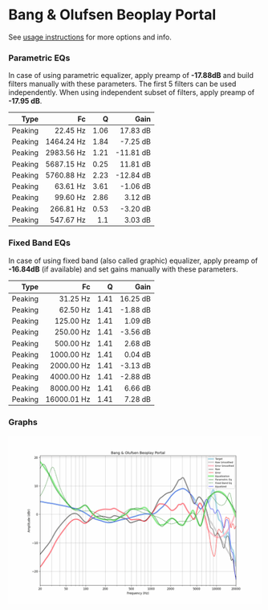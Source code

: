 # Bang & Olufsen Beoplay Portal
See [usage instructions](https://github.com/jaakkopasanen/AutoEq#usage) for more options and info.

### Parametric EQs
In case of using parametric equalizer, apply preamp of **-17.88dB** and build filters manually
with these parameters. The first 5 filters can be used independently.
When using independent subset of filters, apply preamp of **-17.95 dB**.

| Type    | Fc         |    Q | Gain      |
|--------:|-----------:|-----:|----------:|
| Peaking | 22.45 Hz   | 1.06 | 17.83 dB  |
| Peaking | 1464.24 Hz | 1.84 | -7.25 dB  |
| Peaking | 2983.56 Hz | 1.21 | -11.81 dB |
| Peaking | 5687.15 Hz | 0.25 | 11.81 dB  |
| Peaking | 5760.88 Hz | 2.23 | -12.84 dB |
| Peaking | 63.61 Hz   | 3.61 | -1.06 dB  |
| Peaking | 99.60 Hz   | 2.86 | 3.12 dB   |
| Peaking | 266.81 Hz  | 0.53 | -3.20 dB  |
| Peaking | 547.67 Hz  | 1.1  | 3.03 dB   |

### Fixed Band EQs
In case of using fixed band (also called graphic) equalizer, apply preamp of **-16.84dB**
(if available) and set gains manually with these parameters.

| Type    | Fc          |    Q | Gain     |
|--------:|------------:|-----:|---------:|
| Peaking | 31.25 Hz    | 1.41 | 16.25 dB |
| Peaking | 62.50 Hz    | 1.41 | -1.88 dB |
| Peaking | 125.00 Hz   | 1.41 | 1.09 dB  |
| Peaking | 250.00 Hz   | 1.41 | -3.56 dB |
| Peaking | 500.00 Hz   | 1.41 | 2.68 dB  |
| Peaking | 1000.00 Hz  | 1.41 | 0.04 dB  |
| Peaking | 2000.00 Hz  | 1.41 | -3.13 dB |
| Peaking | 4000.00 Hz  | 1.41 | -2.88 dB |
| Peaking | 8000.00 Hz  | 1.41 | 6.66 dB  |
| Peaking | 16000.01 Hz | 1.41 | 7.28 dB  |

### Graphs
![](./Bang%20&%20Olufsen%20Beoplay%20Portal.png)
